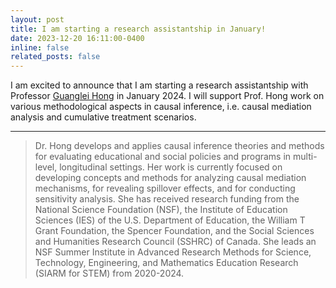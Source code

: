 ```yaml
---
layout: post
title: I am starting a research assistantship in January! 
date: 2023-12-20 16:11:00-0400
inline: false
related_posts: false
---
```


I am excited to announce that I am starting a research assistantship with Professor [Guanglei Hong](https://voices.uchicago.edu/ghong/) in January 2024. I will support Prof. Hong work on various methodological aspects in causal inference, i.e. causal mediation analysis and cumulative treatment scenarios. 

***

>  Dr. Hong develops and applies causal inference theories and methods for evaluating educational and social policies and programs in multi-level, longitudinal settings. Her work is currently focused on developing concepts and methods for analyzing causal mediation mechanisms, for revealing spillover effects, and for conducting sensitivity analysis. She has received research funding from the National Science Foundation (NSF), the Institute of Education Sciences (IES) of the U.S. Department of Education, the William T Grant Foundation, the Spencer Foundation, and the Social Sciences and Humanities Research Council (SSHRC) of Canada. She leads an NSF Summer Institute in Advanced Research Methods for Science, Technology, Engineering, and Mathematics Education Research (SIARM for STEM) from 2020-2024.

